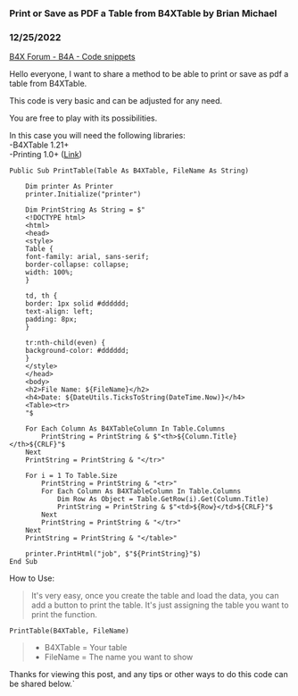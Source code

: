 ### Print or Save as PDF a Table from B4XTable by Brian Michael
### 12/25/2022
[B4X Forum - B4A - Code snippets](https://www.b4x.com/android/forum/threads/145030/)

Hello everyone, I want to share a method to be able to print or save as pdf a table from B4XTable.  
  
This code is very basic and can be adjusted for any need.  
  
You are free to play with its possibilities.  
  
In this case you will need the following libraries:  
-B4XTable 1.21+  
-Printing 1.0+ ([Link](https://www.b4x.com/android/forum/threads/printing-and-pdf-creation.76712/#content))  
  
  

```B4X
Public Sub PrintTable(Table As B4XTable, FileName As String)  
  
    Dim printer As Printer  
    printer.Initialize("printer")  
      
    Dim PrintString As String = $"  
    <!DOCTYPE html>  
    <html>  
    <head>  
    <style>  
    Table {  
    font-family: arial, sans-serif;  
    border-collapse: collapse;  
    width: 100%;  
    }  
      
    td, th {  
    border: 1px solid #dddddd;  
    text-align: left;  
    padding: 8px;  
    }  
      
    tr:nth-child(even) {  
    background-color: #dddddd;  
    }  
    </style>  
    </head>  
    <body>  
    <h2>File Name: ${FileName}</h2>  
    <h4>Date: ${DateUtils.TicksToString(DateTime.Now)}</h4>  
    <Table><tr>  
    "$  
          
    For Each Column As B4XTableColumn In Table.Columns  
        PrintString = PrintString & $"<th>${Column.Title}</th>${CRLF}"$  
    Next  
    PrintString = PrintString & "</tr>"  
      
    For i = 1 To Table.Size  
        PrintString = PrintString & "<tr>"  
        For Each Column As B4XTableColumn In Table.Columns  
            Dim Row As Object = Table.GetRow(i).Get(Column.Title)  
            PrintString = PrintString & $"<td>${Row}</td>${CRLF}"$  
        Next  
        PrintString = PrintString & "</tr>"  
    Next  
    PrintString = PrintString & "</table>"  
      
    printer.PrintHtml("job", $"${PrintString}"$)  
End Sub
```

  
  
  
How to Use:  
> It's very easy, once you create the table and load the data, you can add a button to print the table. It's just assigning the table you want to print the function.

  

```B4X
PrintTable(B4XTable, FileName)
```

  
  
> - B4XTable = Your table  
> - FileName = The name you want to show

  
  
Thanks for viewing this post, and any tips or other ways to do this code can be shared below.`